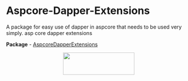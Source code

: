 # Aspcore-Dapper-Extensions
A package for easy use of dapper in aspcore that needs to be used very simply. asp core dapper extensions

**Package** - [AspcoreDapperExtensions](https://www.nuget.org/packages/AspcoreDapperExtensions/)

<p align="center">
 <a href="https://www.buymeacoffee.com/mohsenrajabi" target="_blank">
  <img src="https://cdn.buymeacoffee.com/buttons/v2/default-orange.png" height="61" width="194" />
 </a>
</p>
